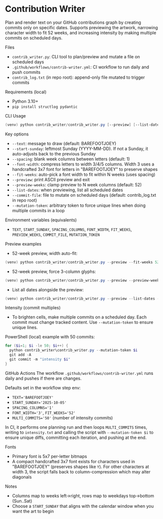 Contribution Writer
===================

Plan and render text on your GitHub contributions graph by creating commits only on specific dates. Supports previewing the artwork, narrowing character width to fit 52 weeks, and increasing intensity by making multiple commits on scheduled days.

Files
- `contrib_writer.py`: CLI tool to plan/preview and mutate a file on scheduled days
- `.github/workflows/contrib-writer.yml`: CI workflow to run daily and push commits
- `contrib_log.txt` (in repo root): append-only file mutated to trigger commits

Requirements (local)
- Python 3.10+
- `pip install structlog pydantic`

CLI Usage
```powershell
(venv) python contrib_writer/contrib_writer.py [--preview] [--list-dates] [--text TEXT] [--start-sunday YYYY-MM-DD] [--spacing N] [--font-width 3|4|5] [--fit-weeks N] [--preview-weeks N] [--commit-file PATH] [--mutation-token TOKEN]
```

Key options
- `--text`: message to draw (default: BAREFOOTJOEY)
- `--start-sunday`: leftmost Sunday (YYYY-MM-DD). If not a Sunday, it auto-adjusts back to the previous Sunday
- `--spacing`: blank week columns between letters (default: 1)
- `--font-width`: compress letters to width 3/4/5 columns. Width 3 uses a handcrafted 3x7 font for letters in "BAREFOOTJOEY" to preserve shapes
- `--fit-weeks`: auto-pick a font width to fit within N weeks (uses spacing)
- `--preview`: print ASCII preview and exit
- `--preview-weeks`: clamp preview to N week columns (default: 52)
- `--list-dates`: when previewing, list all scheduled dates
- `--commit-file`: file to mutate on scheduled days (default: contrib_log.txt in repo root)
- `--mutation-token`: arbitrary token to force unique lines when doing multiple commits in a loop

Environment variables (equivalents)
- `TEXT`, `START_SUNDAY`, `SPACING_COLUMNS`, `FONT_WIDTH`, `FIT_WEEKS`, `PREVIEW_WEEKS`, `COMMIT_FILE`, `MUTATION_TOKEN`

Preview examples
- 52-week preview, width auto-fit:
```powershell
(venv) python contrib_writer/contrib_writer.py --preview --fit-weeks 52 --preview-weeks 52 --text "BAREFOOTJOEY" --spacing 1 --start-sunday 2025-10-05
```
- 52-week preview, force 3-column glyphs:
```powershell
(venv) python contrib_writer/contrib_writer.py --preview --preview-weeks 52 --font-width 3 --text "BAREFOOTJOEY" --spacing 1 --start-sunday 2025-10-05
```
- List all dates alongside the preview:
```powershell
(venv) python contrib_writer/contrib_writer.py --preview --list-dates --preview-weeks 52 --font-width 3 --text "BAREFOOTJOEY" --spacing 1 --start-sunday 2025-10-05
```

Intensity (commit multiples)
- To brighten cells, make multiple commits on a scheduled day. Each commit must change tracked content. Use `--mutation-token` to ensure unique lines.

PowerShell (local) example with 50 commits:
```powershell
for ($i=1; $i -le 50; $i++) {
  python contrib_writer\contrib_writer.py --mutation-token $i
  git add -A
  git commit -m "intensity $i"
}
```

GitHub Actions
The workflow `.github/workflows/contrib-writer.yml` runs daily and pushes if there are changes.

Defaults set in the workflow step env:
- `TEXT='BAREFOOTJOEY'`
- `START_SUNDAY='2025-10-05'`
- `SPACING_COLUMNS='1'`
- `FONT_WIDTH='3'`, `FIT_WEEKS='52'`
- `MULTI_COMMITS='50'` (number of intensity commits)

In CI, it performs one planning run and then loops `MULTI_COMMITS` times, writing to `intensity.txt` and calling the script with `--mutation-token $i` to ensure unique diffs, committing each iteration, and pushing at the end.

Fonts
- Primary font is 5x7 per-letter bitmaps
- A compact handcrafted 3x7 font exists for characters used in "BAREFOOTJOEY" (preserves shapes like `Y`). For other characters at width 3, the script falls back to column-compression which may alter diagonals

Notes
- Columns map to weeks left→right, rows map to weekdays top→bottom (Sun..Sat)
- Choose a `START_SUNDAY` that aligns with the calendar window when you want the art to begin
